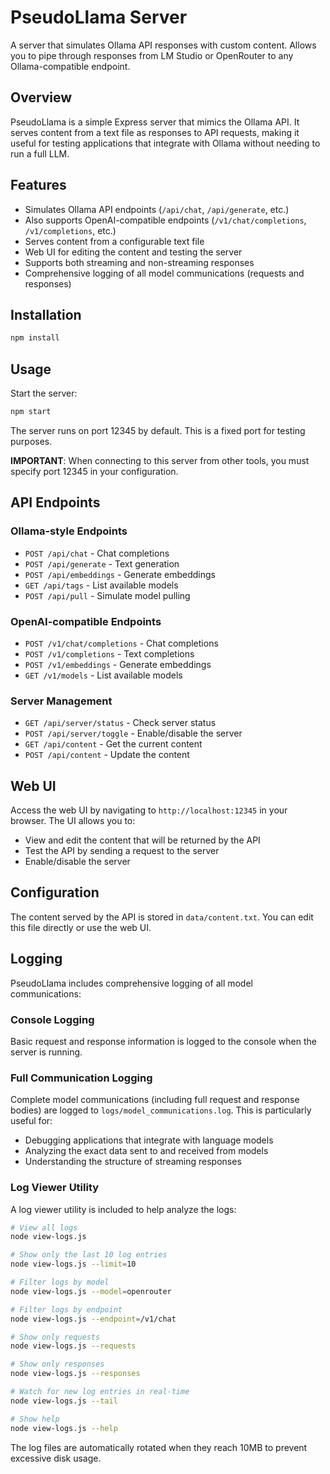 # PseudoLlama Server

A server that simulates Ollama API responses with custom content. Allows you to pipe through responses from LM Studio or OpenRouter to any Ollama-compatible endpoint.

## Overview

PseudoLlama is a simple Express server that mimics the Ollama API. It serves content from a text file as responses to API requests, making it useful for testing applications that integrate with Ollama without needing to run a full LLM.

## Features

- Simulates Ollama API endpoints (`/api/chat`, `/api/generate`, etc.)
- Also supports OpenAI-compatible endpoints (`/v1/chat/completions`, `/v1/completions`, etc.)
- Serves content from a configurable text file
- Web UI for editing the content and testing the server
- Supports both streaming and non-streaming responses
- Comprehensive logging of all model communications (requests and responses)

## Installation

```bash
npm install
```

## Usage

Start the server:

```bash
npm start
```

The server runs on port 12345 by default. This is a fixed port for testing purposes.

**IMPORTANT**: When connecting to this server from other tools, you must specify port 12345 in your configuration.

## API Endpoints

### Ollama-style Endpoints

- `POST /api/chat` - Chat completions
- `POST /api/generate` - Text generation
- `POST /api/embeddings` - Generate embeddings
- `GET /api/tags` - List available models
- `POST /api/pull` - Simulate model pulling

### OpenAI-compatible Endpoints

- `POST /v1/chat/completions` - Chat completions
- `POST /v1/completions` - Text completions
- `POST /v1/embeddings` - Generate embeddings
- `GET /v1/models` - List available models

### Server Management

- `GET /api/server/status` - Check server status
- `POST /api/server/toggle` - Enable/disable the server
- `GET /api/content` - Get the current content
- `POST /api/content` - Update the content

## Web UI

Access the web UI by navigating to `http://localhost:12345` in your browser. The UI allows you to:

- View and edit the content that will be returned by the API
- Test the API by sending a request to the server
- Enable/disable the server

## Configuration

The content served by the API is stored in `data/content.txt`. You can edit this file directly or use the web UI.

## Logging

PseudoLlama includes comprehensive logging of all model communications:

### Console Logging

Basic request and response information is logged to the console when the server is running.

### Full Communication Logging

Complete model communications (including full request and response bodies) are logged to `logs/model_communications.log`. This is particularly useful for:

- Debugging applications that integrate with language models
- Analyzing the exact data sent to and received from models
- Understanding the structure of streaming responses

### Log Viewer Utility

A log viewer utility is included to help analyze the logs:

```bash
# View all logs
node view-logs.js

# Show only the last 10 log entries
node view-logs.js --limit=10

# Filter logs by model
node view-logs.js --model=openrouter

# Filter logs by endpoint
node view-logs.js --endpoint=/v1/chat

# Show only requests
node view-logs.js --requests

# Show only responses
node view-logs.js --responses

# Watch for new log entries in real-time
node view-logs.js --tail

# Show help
node view-logs.js --help
```

The log files are automatically rotated when they reach 10MB to prevent excessive disk usage.
